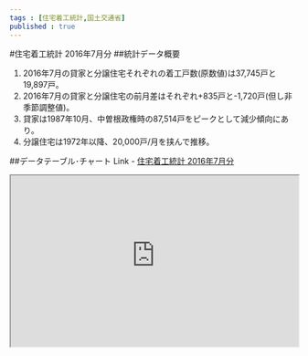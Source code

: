 ```yaml
--- 
tags : [住宅着工統計,国土交通省] 
published : true
---
```

#住宅着工統計 2016年7月分
##統計データ概要
1. 2016年7月の貸家と分譲住宅それぞれの着工戸数(原数値)は37,745戸と19,897戸。
1. 2016年7月の貸家と分譲住宅の前月差はそれぞれ+835戸と-1,720戸(但し非季節調整値)。
1. 貸家は1987年10月、中曽根政権時の87,514戸をピークとして減少傾向にあり。
1. 分譲住宅は1972年以降、20,000戸/月を挟んで推移。

##データテーブル･チャート
Link - [住宅着工統計 2016年7月分](
http://knowledgevault.saecanet.com/charts/am-consulting.co.jp-2016-08-31-16-58-45.html
)

<iframe src="
http://knowledgevault.saecanet.com/charts/am-consulting.co.jp-2016-08-31-16-58-45.html
" width="100%" height="300px"></iframe>